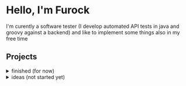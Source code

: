 # Hello, I'm Furock

I'm curently a software tester (I develop automated API tests in java and groovy against a backend) and like to implement some things also in my free time

## Projects

<!-- project structure 
  **🧰 Technologies**    

  **🎯 Motivation**  
  
  **📜 Explanation**    
  
  **🚀 Further Potential**  
-->

<details> <summary>finished (for now)</summary>
In every project there could still be added a release package (and versioning) but for now they're finished and usable (maybe still have to be built)
* <details> <summary>[AutoClicker](https://github.com/Furock/AutoClicker)</summary>
  
  **🧰 Technologies**    
    Java, swing for ui, Gradle, vscode
    
  **🎯 Motivation**  
    I liked clicker games and there this automation makes sense. Besides a friend of mine complained, that her downloaded autoclicker is not good enough
    
  **📜 Explanation**
    It has a minimal UI (photo is coming), and it's more for technical users than non-technical users:
    You can set the time between pressing the click button and releasing it and the waited time between two clicks. 
    The Background: Everyone has different hardware and it's difficult to guarantee x clicks per second. Instead you can control finer settings and also use an integrated test how many clicks per seconds there are 
  
  **🚀 Further Potential**
    
  * better UI
  * using C/C++ for better performance
  * make clicks/s settable
  * ...
</details>
* <details> <summary>[FileServer](https://github.com/Furock/FileServer)</summary>

</details>
<details> <summary>ongoing projects</summary>

* <details> <summary>[AutoClicker](https://github.com/Furock/AutoClicker) - just release package missing</summary>

</details>
<details> <summary>on ice</summary>
  
</details>
  
</details>
<details> <summary>ideas (not started yet)</summary>



</details>
<!--
**Furock/Furock** is a ✨ _special_ ✨ repository because its `README.md` (this file) appears on your GitHub profile.

Here are some ideas to get you started:

- 🔭 I’m currently working on ...
- 🌱 I’m currently learning ...
- 👯 I’m looking to collaborate on ...
- 🤔 I’m looking for help with ...
- 💬 Ask me about ...
- 📫 How to reach me: ...
- 😄 Pronouns: ...
- ⚡ Fun fact: ...
-->
